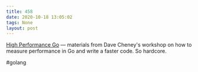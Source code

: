 ```yaml
---
title: 458
date: 2020-10-18 13:05:02
tags: None
layout: post
---
```


[High Performance Go](https://dave.cheney.net/high-performance-go-workshop/gophercon-2019.html) — materials from Dave Cheney's workshop on how to measure performance in Go and write a faster code. So hardcore.

#golang

